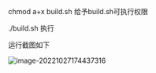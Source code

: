 chmod a+x build.sh 给予build.sh可执行权限

./build.sh 执行

运行截图如下

![image-20221027174437316](C:\Users\13107\AppData\Roaming\Typora\typora-user-images\image-20221027174437316.png)